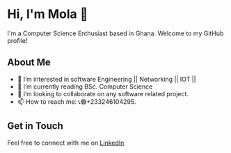 # Hi, I'm Mola 👋

I'm a Computer Science Enthusiast based in Ghana. Welcome to my GitHub profile!

## About Me

- 👀 I’m interested in software Engineering || Networking || IOT ||
- 🌱 I’m currently reading BSc. Computer Science 
- 💞️ I’m looking to collaborate on any software related project.
- 📫 How to reach me: 📞🟢+233246104295.

## Get in Touch

Feel free to connect with me on [LinkedIn](https://www.linkedin.com/in/erasmus-kporxah-b61611207/) 

<!---
[Your GitHub Username]/[Your GitHub Username] is a ✨ special ✨ repository because its `README.md` (this file) appears on your GitHub profile.
You can click the Preview link to take a look at your changes.
--->
